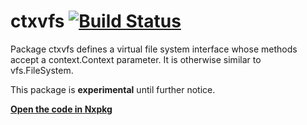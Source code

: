 # ctxvfs [![Build Status](https://travis-ci.org/nxpkg/ctxvfs.svg)](https://travis-ci.org/nxpkg/ctxvfs)

Package ctxvfs defines a virtual file system interface whose methods accept a context.Context parameter. It is otherwise similar to vfs.FileSystem.

This package is **experimental** until further notice.

[**Open the code in Nxpkg**](https://nxpkg.com/github.com/nxpkg/ctxvfs)

